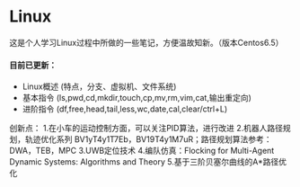 # Linux
这是个人学习Linux过程中所做的一些笔记，方便温故知新。（版本Centos6.5）
#### 目前已更新：
* Linux概述  (特点，分支、虚拟机、文件系统)
* 基本指令  (ls,pwd,cd,mkdir,touch,cp,mv,rm,vim,cat,输出重定向)
* 进阶指令  (df,free,head,tail,less,wc,date,cal,clear/ctrl+L)

创新点：
1.在小车的运动控制方面，可以关注PID算法，进行改进
2.机器人路径规划，轨迹优化系列 BV1yT4y1T7Eb，BV19T4y1M7uR；路径规划算法参考：DWA，TEB，MPC
3.UWB定位技术
4.编队仿真：Flocking for Multi-Agent Dynamic Systems: Algorithms and Theory
5.基于三阶贝塞尔曲线的A*路径优化
